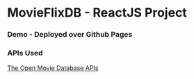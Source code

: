 # MovieFlixDB - ReactJS Project

### Demo - Deployed over Github Pages 

### APIs Used
[The Open Movie Database APIs](http://www.omdbapi.com/)
